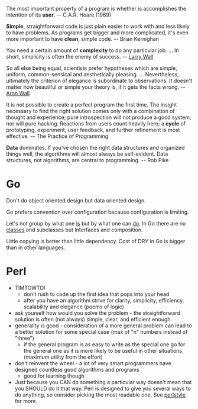  The most important property of a program is whether is accomplishes the intention of its **user**. -- C.A.R. Hoare (1969)

**Simple**, straightforward code is just plain easier to work with and less likely to have problems. As programs get bigger and more complicated, it's even more important to have **clean**, simple code. -- Brian Kernighan

You need a certain amount of **complexity** to do any particular job. ... In short, simplicity is often the enemy of success. -- [Larry Wall](https://www.oreilly.com/openbook/opensources/book/larry.html)

So all else being equal, scientists prefer hypotheses which are simple, uniform, common-sensical and aesthetically pleasing. ... Nevertheless, ultimately the criterion of elegance is subordinate to observations.  It doesn't matter how beautiful or simple your theory is, if it gets the facts wrong. -- [Aron Wall](http://www.wall.org/~aron/blog/pillar-of-science-ii-elegent-hypotheses/)

It is not possible to create a perfect program the first time. The insight necessary to find the right solution comes only with a combination of thought and experience; pure introspection will not produce a good system, nor will pure hacking. Reactions from users count heavily here; a **cycle** of prototyping, experiment, user feedback, and further refinement is most effective. -- The Practice of Programming

**Data** dominates. If you've chosen the right data structures and organized things well, the algorithms will almost always be self-evident. Data structures, not algorithms, are central to programming. -- Rob Pike

# Go

Don't do object oriented design but data oriented design.

Go prefers convention over configuration because configuration is limiting.

Let's not group by what one [is](https://github.com/ardanlabs/gotraining-studyguide/blob/master/go/design/grouping_types_1.go) but by what one can [do](https://github.com/ardanlabs/gotraining-studyguide/blob/master/go/design/grouping_types_2.go). In Go there are no [classes](https://github.com/jreisinger?tab=repositories&q=animal) and subclasses but Interfaces and composition.

Little copying is better than little dependency. Cost of DRY in Go is bigger than in other languages.

# Perl

* TIMTOWTDI
    * don't rush to code up the first idea that pops into your head
    * after you have an algorithm strive for clarity, simplicity, efficiency, scalability and elegance (poems of logic)
* ask yourself how would you solve the problem - the straightforward solution is often (not always) simple, clear, and efficient enough
* generality is good - consideration of a more general problem can lead to a better solution for some special case (max of "n" numbers instead of "three")
    * if the general program is as easy to write as the special one go for the general one as it is more likely to be useful in other situations (maximum utility from the effort)
* don't reinvent the wheel - a lot of very smart programmers have designed countless good algorithms and programs
    * good for learning though
* Just because you CAN do something a particular way doesn't mean that you SHOULD do it that way. Perl is designed to give you several ways to do anything, so consider picking the most readable one. See [perlstyle](http://perldoc.perl.org/perlstyle.html) for more.

